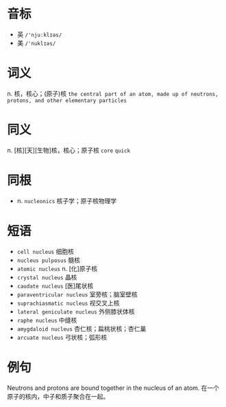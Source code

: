 # 音标

- 英 `/'njuːklɪəs/`
- 美 `/'nuklɪəs/`

# 词义

n. 核，核心；(原子)核
`the central part of an atom, made up of neutrons, protons, and other elementary particles`

# 同义

n. [核][天][生物]核，核心；原子核
`core` `quick`

# 同根

- n. `nucleonics` 核子学；原子核物理学

# 短语

- `cell nucleus` 细胞核
- `nucleus pulposus` 髓核
- `atomic nucleus` n. [化]原子核
- `crystal nucleus` 晶核
- `caudate nucleus` [医]尾状核
- `paraventricular nucleus` 室旁核；脑室壁核
- `suprachiasmatic nucleus` 视交叉上核
- `lateral geniculate nucleus` 外侧膝状体核
- `raphe nucleus` 中缝核
- `amygdaloid nucleus` 杏仁核；扁桃状核；杏仁巢
- `arcuate nucleus` 弓状核；弧形核

# 例句

Neutrons and protons are bound together in the nucleus of an atom.
在一个原子的核内，中子和质子聚合在一起。


